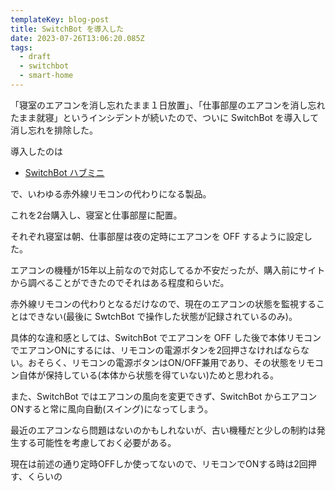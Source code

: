 ```yaml
---
templateKey: blog-post
title: SwitchBot を導入した
date: 2023-07-26T13:06:20.085Z
tags:
  - draft
  - switchbot
  - smart-home
---
```


「寝室のエアコンを消し忘れたまま１日放置」、「仕事部屋のエアコンを消し忘れたまま就寝」というインシデントが続いたので、ついに SwitchBot を導入して消し忘れを排除した。

導入したのは

- [SwitchBot ハブミニ](https://www.switchbot.jp/products/switchbot-hub-mini)

で、いわゆる赤外線リモコンの代わりになる製品。

これを2台購入し、寝室と仕事部屋に配置。

それぞれ寝室は朝、仕事部屋は夜の定時にエアコンを OFF するように設定した。

エアコンの機種が15年以上前なので対応してるか不安だったが、購入前にサイトから調べることができたのでそれはある程度和らいだ。

赤外線リモコンの代わりとなるだけなので、現在のエアコンの状態を監視することはできない(最後に SwtchBot で操作した状態が記録されているのみ)。

具体的な違和感としては、SwitchBot でエアコンを OFF した後で本体リモコンでエアコンONにするには、リモコンの電源ボタンを2回押さなければならない。おそらく、リモコンの電源ボタンはON/OFF兼用であり、その状態をリモコン自体が保持している(本体から状態を得ていない)ためと思われる。

また、SwitchBot ではエアコンの風向を変更できず、SwitchBot からエアコンONすると常に風向自動(スイング)になってしまう。

最近のエアコンなら問題はないのかもしれないが、古い機種だと少しの制約は発生する可能性を考慮しておく必要がある。

現在は前述の通り定時OFFしか使ってないので、リモコンでONする時は2回押す、くらいの
